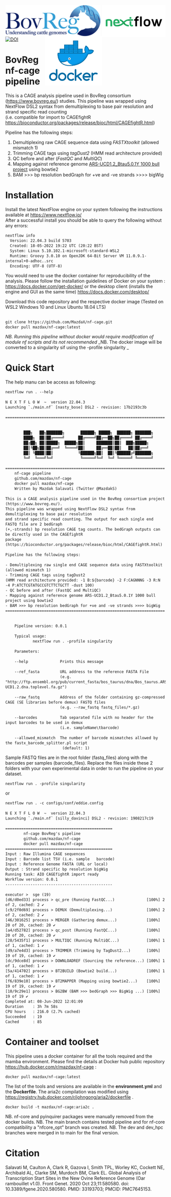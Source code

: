 <p float="right">
  <img align="left" width="300" ![BovReg Logo] src="/images/BV_logo.png">
  <img align="right" width="200" ![NextFlow Logo] src="/images/NF_logo.png">  <br><br><br><br><br>
  <img align="right" width="180" ![Docker Logo] src="/images/docker_logo.png">
</p>

[![DOI](https://zenodo.org/badge/397618218.svg)](https://zenodo.org/badge/latestdoi/397618218)

# BovReg nf-cage pipeline 
This is a CAGE analysis pipeline used in BovReg consortium (https://www.bovreg.eu/) studies. This pipeline was wrapped using NextFlow DSL2 syntax from demultiplexing to base pair resolution and strand specific read counting <br> (i.e. compatible for import to CAGEfightR https://bioconductor.org/packages/release/bioc/html/CAGEfightR.html)

Pipeline has the following steps: 
1. Demultiplexing raw CAGE sequence data using _FASTXtoolkit_ (allowed mismatch 1)
2. Trimming CAGE tags using _tagDust2_ (HMM read architecture provided) 
3. QC before and after (_FastQC_ and _MultiQC_)
4. Mapping against reference genome [ARS-UCD1.2_Btau5.0.1Y 1000 bull project](https://sites.ualberta.ca/~stothard/1000_bull_genomes/) using bowtie2
5. BAM >>> bp resolution bedGraph for +ve and -ve strands >>>> bigWig


# Installation

Install the latest NextFlow engine on your system following the instructions available at https://www.nextflow.io/<br>
After a successful install you should be able to query the following without any errors: 

```
nextflow info
  Version: 22.04.3 build 5703
  Created: 18-05-2022 19:22 UTC (20:22 BST)
  System: Linux 5.10.102.1-microsoft-standard-WSL2
  Runtime: Groovy 3.0.10 on OpenJDK 64-Bit Server VM 11.0.9.1-internal+0-adhoc..src
  Encoding: UTF-8 (UTF-8)
```

You would need to use the docker container for reproducibility of the analysis. Please follow the installation guidelines of Docker on your system : https://docs.docker.com/get-docker/ or the desktop client (installs the engine and GUI as the same time) https://docs.docker.com/desktop/<br>

Download this code repository and the respective docker image (Tested on WSL2 Windows 10 and Linux Ubuntu 18.04 LTS) 

```

git clone https://github.com/MazdaX/nf-cage.git
docker pull mazdax/nf-cage:latest

```
_NB. Running this pipeline without docker would require modification of module nf scripts and its not recommended_
_NB. The docker image will be converted to a singularity sif using the -profile singularity _

# Quick Start

The help manu can be access as following: 

```
nextflow run . --help

N E X T F L O W  ~  version 22.04.3
Launching `./main.nf` [nasty_bose] DSL2 - revision: 17b2193c3b

======================================================================
         

        ███╗   ██╗███████╗       ██████╗ █████╗  ██████╗ ███████╗
        ████╗  ██║██╔════╝      ██╔════╝██╔══██╗██╔════╝ ██╔════╝
        ██╔██╗ ██║█████╗  █████╗██║     ███████║██║  ███╗█████╗  
        ██║╚██╗██║██╔══╝  ╚════╝██║     ██╔══██║██║   ██║██╔══╝  
        ██║ ╚████║██║           ╚██████╗██║  ██║╚██████╔╝███████╗
        ╚═╝  ╚═══╝╚═╝            ╚═════╝╚═╝  ╚═╝ ╚═════╝ ╚══════╝                                                         

======================================================================
    nf-cage pipeline
    github.com/mazdax/nf-cage
    docker pull mazdax/nf-cage
    Written by Mazdak Salavati (Twitter @MazdakS)

This is a CAGE analysis pipeline used in the BovReg consortium project (https://www.bovreg.eu/).
This pipeline was wrapped using NextFlow DSL2 syntax from demultiplexing to base pair resolution 
and strand specific read counting. The output for each single end FASTQ file are 2 bedGraph
(+,-strands) bp resolution CAGE tag counts. The bedGraph outputs can be directly used in the CAGEfightR
package (https://bioconductor.org/packages/release/bioc/html/CAGEfightR.html)

Pipeline has the following steps:

- Demultiplexing raw single end CAGE sequence data using FASTXtoolkit (allowed mismatch 1)
- Trimming CAGE tags using tagDust2 
(HMM read architecture provided: -1 B:${barcode} -2 F:CAGNNNG -3 R:N -4 P:ATCTCGTATGCCGTCTTCTGCTT -dust 100)
- QC before and after (FastQC and MultiQC)
- Mapping against reference genome ARS-UCD1.2_Btau5.0.1Y 1000 bull project using bowtie2
- BAM >>> bp resolution bedGraph for +ve and -ve strands >>>> bigWig
======================================================================
      

    Pipeline version: 0.0.1
    
    Typical usage:
            nextflow run . -profile singularity 
    
    Parameters:
    
    --help              Prints this message

    --ref_fasta         URL address to the reference FASTA File 
                        (e.g. "http://ftp.ensembl.org/pub/current_fasta/bos_taurus/dna/Bos_taurus.ARS-UCD1.2.dna.toplevel.fa.gz")

    --raw_fastq         Address of the folder containing gz-compressed CAGE (SE libraries before demux) FASTQ files
                        (e.g. --raw_fastq fastq_files/*.gz)

    --barcodes          Tab separated file with no header for the input barcodes to be used in demux 
                        (i.e. sampleName\tbarcode)
                        
    --allowed_mismatch  The number of barcode mismatches allowed by the fastx_barcode_splitter.pl script
                         (default: 1)
```


Sample FASTQ files are in the root folder (fastq_files) along with the barcodes per samples (barcode_files). Replace the files inside these 2 folders with your own experimental data in order to run the pipeline on your dataset. 

```
nextflow run . -profile singularity

```

or 

```
nextflow run . -c configs/conf/eddie.config

N E X T F L O W  ~  version 22.04.3
Launching `./main.nf` [silly_davinci] DSL2 - revision: 1908217c19

===============================================
        nf-cage BovReg's pipeline
        github.com/mazdax/nf-cage
        docker pull mazdax/nf-cage
===============================================
Input : Raw Illumina CAGE sequences
Input : Barcode list TSV (i.e. sample   barcode)
Input : Reference Genome FASTA (URL or local)
Output : Strand specific bp resolution bigWig 
Running task: AIO CAGEfightR import ready
Workflow version: 0.0.1
-----------------------------------------------

executor >  sge (19)
[d6/d0ed33] process > qc_pre (Running FastQC...)              [100%] 2 of 2, cached: 2 ✔
[c9/2f0d69] process > DEMUX (Demultiplexing...)               [100%] 2 of 2, cached: 2 ✔
[46/301625] process > MERGER (Gathering demux...)             [100%] 20 of 20, cached: 20 ✔
[a4/d52782] process > qc_post (Running FastQC...)             [100%] 20 of 20, cached: 20 ✔
[28/5435f1] process > MULTIQC (Running MultiQC...)            [100%] 1 of 1, cached: 1 ✔
[d9/a7e4d3] process > TRIMMER (Trimming by TagDust2...)       [100%] 19 of 19, cached: 19 ✔
[dc/9dce8d] process > DOWNLOADREF (Sourcing the reference...) [100%] 1 of 1, cached: 1 ✔
[5a/414702] process > BT2BUILD (Bowtie2 build...)             [100%] 1 of 1, cached: 1 ✔
[f6/839e10] process > BT2MAPPER (Mapping using bowtie2...)    [100%] 19 of 19, cached: 19 ✔
[10/9c29e1] process > BG2BW (BAM >>> bedGraph >>> BigWig ...) [100%] 19 of 19 ✔
Completed at: 08-Jun-2022 12:01:09
Duration    : 3h 7m 58s
CPU hours   : 216.0 (2.7% cached)
Succeeded   : 19
Cached      : 85

```


# Container and toolset
This pipeline uses a docker container for all the tools required and the mamba environment. Please find the details at Docker hub public repository https://hub.docker.com/r/mazdax/nf-cage :
```
docker pull mazdax/nf-cage:latest
```
The list of the tools and versions are available in the __environment.yml__ and the __Dockerfile__. 
The aria2c compilation was modified using https://registry.hub.docker.com/r/johngong/aria2/dockerfile .

```
docker build -t mazdax/nf-cage:aria2c .
```

NB. nf-core and pyinquirer packages were manually removed from the docker builds. 
NB. The main branch contains tested pipeline and for nf-core compatibility a "nfcore_opt" branch was created.
NB. The dev and dev_hpc branches were merged in to main for the final version. 

# Citation

Salavati M, Caulton A, Clark R, Gazova I, Smith TPL, Worley KC, Cockett NE, Archibald AL, Clarke SM, Murdoch BM, Clark EL. Global Analysis of Transcription Start Sites in the New Ovine Reference Genome (Oar rambouillet v1.0). Front Genet. 2020 Oct 23;11:580580. doi: 10.3389/fgene.2020.580580. PMID: 33193703; PMCID: PMC7645153.

